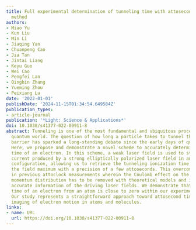 ```yaml
---
title: Full experimental determination of tunneling time with attosecond-scale streaking
  method
authors:
- Miao Yu
- Kun Liu
- Min Li
- Jiaqing Yan
- Chuanpeng Cao
- Jia Tan
- Jintai Liang
- Keyu Guo
- Wei Cao
- Pengfei Lan
- Qingbin Zhang
- Yueming Zhou
- Peixiang Lu
date: '2022-01-01'
publishDate: '2024-11-15T01:34:54.649584Z'
publication_types:
- article-journal
publication: '*Light: Science & Applications*'
doi: 10.1038/s41377-022-00911-8
abstract: Tunneling is one of the most fundamental and ubiquitous processes in the
  quantum world. The question of how long a particle takes to tunnel through a potential
  barrier has sparked a long-standing debate since the early days of quantum mechanics.
  Here, we propose and demonstrate a novel scheme to accurately determine the tunneling
  time of an electron. In this scheme, a weak laser field is used to streak the tunneling
  current produced by a strong elliptically polarized laser field in an attoclock
  configuration, allowing us to retrieve the tunneling ionization time relative to
  the field maximum with a precision of a few attoseconds. This overcomes the difficulties
  in previous attoclock measurements wherein the Coulomb effect on the photoelectron
  momentum distribution has to be removed with theoretical models and it requires
  accurate information of the driving laser fields. We demonstrate that the tunneling
  time of an electron from an atom is close to zero within our experimental accuracy.
  Our study represents a straightforward approach toward attosecond time-resolved
  imaging of electron motion in atoms and molecules.
links:
- name: URL
  url: https://doi.org/10.1038/s41377-022-00911-8
---
```


